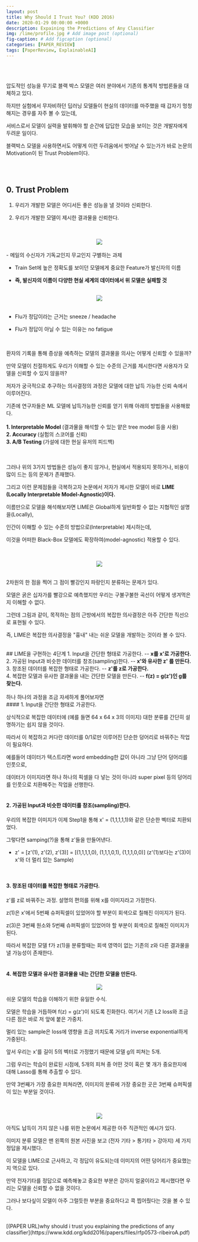 ```yaml
---
layout: post
title: Why Should I Trust You? (KDD 2016)
date: 2020-01-29 00:00:00 +0000
description: Expaining the Predictions of Any Classifier
img: /lime/profile.jpg # Add image post (optional)
fig-caption: # Add figcaption (optional)
categories: [PAPER_REVIEW]
tags: [PaperReview, ExplainableAI]
---
```

<br/>

<br/>

압도적인 성능을 무기로 블랙 박스 모델은 여러 분야에서 기존의 통계적 방법론들을 대체하고 있다.  
  
하지만 실험에서 무자비하던 딥러닝 모델들이 현실의 데이터를 마주했을 때 갑자기 멍청해지는 경우를 자주 볼 수 있는데,  
  
서비스로서 모델이 실력을 발휘해야 할 순간에 답답한 모습을 보이는 것은 개발자에게 두려운 일이다.  
  
블랙박스 모델을 사용하면서도 어떻게 이런 두려움에서 벗어날 수 있는가가 바로 논문의 Motivation이 된 Trust Problem이다.  

<br/>

<br/>

## 0. Trust Problem
1. 우리가 개발한 모델은 어디서든 좋은 성능을 낼 것이라 신뢰한다.  
  
2. 우리가 개발한 모델이 제시한 결과물을 신뢰한다. 

<br/>

<br/>
<center><img src="/assets/img/lime/limeone.jpg"></center>
<br/>
- 메일의 수신자가 기독교인지 무교인지 구별하는 과제  
  
- Train Set에 높은 정확도를 보이던 모델에게 중요한 Feature가 발신자의 이름  
  
- <b> 즉, 발신자의 이름이 다양한 현실 세계의 데이터에서 위 모델은 실패할 것</b>    
  
<br/>

<center><img src="/assets/img/lime/limetwo.jpg"></center>
<br/>

- Flu가 정답이라는 근거는 sneeze / headache  
  
- Flu가 정답이 아닐 수 있는 이유는 no fatigue  
  
<br/>

환자의 기록을 통해 증상을 예측하는 모델의 결과물을 의사는 어떻게 신뢰할 수 있을까?  
  
만약 모델이 친절하게도 우리가 이해할 수 있는 수준의 근거를 제시한다면 사용자가 모델을 신뢰할 수 있지 않을까?  
  
저자가 궁극적으로 추구하는 의사결정의 과정은 모델에 대한 납득 가능한 신뢰 속에서 이루어진다.  
  
기존에 연구자들은 ML 모델에 납득가능한 신뢰를 얻기 위해 아래의 방법들을 사용해왔다.  
<br/>
<b>1. Interpretable Model </b>(결과물을 해석할 수 있는 얕은 tree model 등을 사용)
<br>
<b>2. Accuracy </b> (실험의 스코어를 신뢰) 
<br>
<b>3. A/B Testing </b> (가설에 대한 현실 유저의 피드백)  
 
<br/>

<br/>
그러나 위의 3가지 방법들은 성능이 좋지 않거나, 현실에서 적용되지 못하거나, 비용이 많이 드는 등의 문제가 존재했다.  
  
그리고 이런 문제점들을 극복하고자 논문에서 저자가 제시한 모델이 바로 <b>LIME (Locally Interpretable Model-Agnostic)이다.</b>  
  
이름만으로 모델을 해석해보자면 LIME은 Global하게 일반화할 수 없는 지협적인 설명을(Locally),  
  
인간이 이해할 수 있는 수준의 방법으로(Interpretable) 제시하는데,  
  
이것을 어떠한 Black-Box 모델에도 확장하여(model-agnostic) 적용할 수 있다.  
<br/>

<br/>
<center><img src="/assets/img/lime/limethree.jpg"></center>
<br/>

2차원의 한 점을 찍어 그 점이 빨강인지 파랑인지 분류하는 문제가 있다.  
  
모델은 굵은 십자가를 빨강으로 예측했지만 우리는 구불구불한 곡선이 어떻게 생겨먹은지 이해할 수 없다.  
  
그런데 그림과 같이, 목적하는 점의 근방에서의 복잡한 의사결정은 아주 간단한 직선으로 표현될 수 있다.  
  
즉, LIME은 복잡한 의사결정을 "흉내" 내는 쉬운 모델을 개발하는 것이라 볼 수 있다.
<br/>

<br/>
## LIME을 구현하는 4단계  
1. Input을 간단한 형태로 가공한다.  -- <b>x를 x'로 가공한다.  </b>
<br>
2. 가공된 Input과 비슷한 데이터를 창조(sampling)한다. -- <b>x'와 유사한 z' 를 만든다.  </b>
<br>
3. 창조된 데이터를 복잡한 형태로 가공한다. -- <b>z'를 z로 가공한다.  </b>
<br>
4. 복잡한 모델과 유사한 결과물을 내는 간단한 모델을 만든다. -- <b>f(z) = g(z')인 g를 찾는다.</b>  
<br/>

<br/>
하나 하나의 과정을 조금 자세하게 풀어보자면  
<br>
#### 1. Input을 간단한 형태로 가공한다.  
  
상식적으로 복잡한 데이터에 (예를 들면 64 x 64 x 3의 이미지) 대한 분류를 간단히 설명하기는 쉽지 않을 것이다.  
  
따라서 이 복잡하고 커다란 데이터를 0/1로만 이루어진 단순한 덩어리로 바꿔주는 작업이 필요하다.  
  
예를들어 데이터가 텍스트라면 word embedding한 값이 아니라 그냥 단어 덩어리를 인풋으로,  
  
데이터가 이미지라면 하나 하나의 픽셀을 다 넣는 것이 아니라 super pixel 등의 덩어리를 인풋으로 치환해주는 작업을 선행한다.  
<br/>
  
#### 2. 가공된 Input과 비슷한 데이터를 창조(sampling)한다.  
  
우리의 복잡한 이미지가 이제 Step1을 통해 x' = (1,1,1,1,1)와 같은 단순한 벡터로 치환되었다.  
  
그렇다면 samping(?)을 통해 z'들을 만들어낸다.  
- z' = [z'(1), z'(2), z'(3)] = [(1,1,1,1,0), (1,1,1,0,1), (1,1,1,0,0)] (z'(1)보다는 z'(3)이 x'와 더 멀리 있는 Sample)  
<br/>
    
#### 3. 창조된 데이터를 복잡한 형태로 가공한다.  
  
z'를 z로 바꿔주는 과정. 설명의 편의를 위해 x를 이미지라고 가정한다.  
  
z(1)은 x'에서 5번째 슈퍼픽셀이 있었어야 할 부분이 회색으로 칠해진 이미지가 된다.  
  
z(3)은 3번째 원소와 5번째 슈퍼픽셀이 있었어야 할 부분이 회색으로 칠해진 이미지가 된다.  
  
따라서 복잡한 모델 f가 z(1)을 분류할때는 회색 영역이 없는 기존의 z와 다른 결과물을 낼 가능성이 존재한다.  
<br/>
  
#### 4. 복잡한 모델과 유사한 결과물을 내는 간단한 모델을 만든다.  
  
<center><img src="/assets/img/lime/limefour.jpg"></center>  
  
쉬운 모델의 학습을 이해하기 위한 유일한 수식.  
  
모델은 학습을 거듭하며 f(z) = g(z')이 되도록 진화한다. 여기서 기존 L2 loss와 조금 다른 점은 바로 저 앞에 붙은 가중치.  
  
멀리 있는 sample은 loss에 영향을 조금 끼치도록 거리가 inverse exponential하게 가중된다.  
  
앞서 우리는 x'를 길이 5의 벡터로 가정했기 때문에 모델 g의 피쳐는 5개.  
  
그럼 우리는 학습이 완료된 시점에, 5개의 피쳐 중 어떤 것이 혹은 몇 개가 중요한지에 대해 Lasso를 통해 추출할 수 있다.  
  
만약 3번째가 가장 중요한 피쳐라면, 이미지의 분류에 가장 중요한 곳은 3번째 슈퍼픽셀이 있는 부분일 것이다.  
<br/>

<br/>
<center><img src="/assets/img/lime/limefive.jpg"></center> 
  
아직도 납득이 가지 않은 나를 위한 논문에서 제공한 아주 직관적인 예시가 있다.  

이미지 분류 모델은 맨 왼쪽의 원본 사진을 보고 (전자 기타 > 통기타 > 강아지) 세 가지 정답을 제시했다.  
  
이 모델을 LIME으로 근사하고, 각 정답이 유도되는데 이미지의 어떤 덩어리가 중요했는지 역으로 있다.  
  
만약 전자기타를 정답으로 예측해놓고 중요한 부분은 강아지 얼굴이라고 제시했다면 우리는 모델을 신뢰할 수 없을 것이다.  
  
그러나 보다싶이 모델이 아주 그럴듯한 부분을 중요하다고 콕 찝어줬다는 것을 볼 수 있다.
<br/>

<br/>
[(PAPER URL)why should i trust you explaining the predictions of any classifier](https://www.kdd.org/kdd2016/papers/files/rfp0573-ribeiroA.pdf)   

